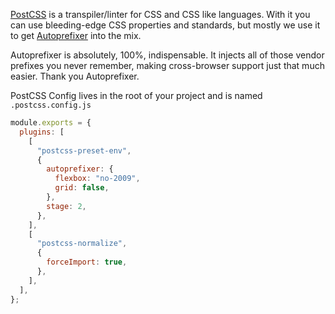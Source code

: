 [PostCSS](https://github.com/postcss/postcss) is a transpiler/linter for CSS and CSS like languages.  With it you can use bleeding-edge CSS properties and standards, but mostly we use it to get [Autoprefixer](https://github.com/postcss/autoprefixer) into the mix.  

Autoprefixer is absolutely, 100%, indispensable.  It injects all of those vendor prefixes you never remember, making cross-browser support just that much easier. Thank you Autoprefixer.

PostCSS Config lives in the root of your project and is named `.postcss.config.js`

```js
module.exports = {
  plugins: [
    [
      "postcss-preset-env",
      {
        autoprefixer: {
          flexbox: "no-2009",
          grid: false,
        },
        stage: 2,
      },
    ],
    [
      "postcss-normalize",
      {
        forceImport: true,
      },
    ],
  ],
};

```